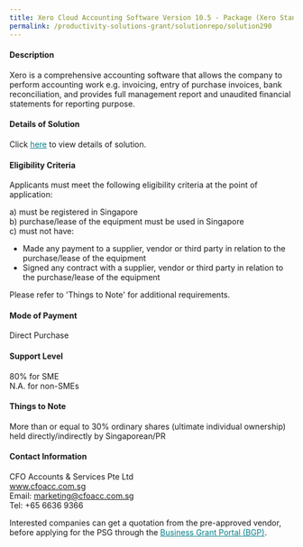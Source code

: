 ```yaml
---
title: Xero Cloud Accounting Software Version 10.5 - Package (Xero Standard)
permalink: /productivity-solutions-grant/solutionrepo/solution290
---
```


#### Description

Xero is a comprehensive accounting software that allows the company to perform accounting work e.g.  invoicing, entry of purchase invoices, bank reconciliation, and provides full management report and unaudited financial statements for reporting purpose.

#### Details of Solution

Click <a href='https://gb-assist-staging.netlify.app/images/psg/CFO_Accounts_n_Services_Annex_3_Part_1.pdf' style='color:#037e8a'>here</a> to view details of solution.

#### Eligibility Criteria

Applicants must meet the following eligibility criteria at the point of application:

a) must be registered in Singapore <br>
b) purchase/lease of the equipment must be used in Singapore <br>
c) must not have:
- Made any payment to a supplier, vendor or third party in relation to the purchase/lease of the equipment
- Signed any contract with a supplier, vendor or third party in relation to the purchase/lease of the equipment

Please refer to 'Things to Note' for additional requirements.

#### Mode of Payment
Direct Purchase

#### Support Level
80% for SME <br>
N.A. for non-SMEs

#### Things to Note
More than or equal to 30% ordinary shares (ultimate individual ownership) held directly/indirectly by Singaporean/PR

#### Contact Information
CFO Accounts & Services Pte Ltd<br>www.cfoacc.com.sg<br>Email: marketing@cfoacc.com.sg<br>Tel: +65 6636 9366

Interested companies can get a quotation from the pre-approved vendor, before applying for the PSG through the <a target='_blank' style='color:#037e8a' href='https://www.businessgrants.gov.sg/'>Business Grant Portal (BGP)</a>.

